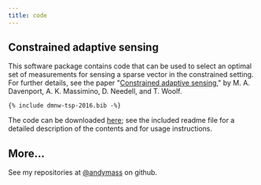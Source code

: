 ```yaml
---
title: code
---
```


## Constrained adaptive sensing

This software package contains code that  can be used to select an optimal
set  of  measurements for  sensing  a  sparse  vector in  the  constrained
setting. For  further  details,  see   the  paper  "[Constrained  adaptive
sensing][1],"   by  M. A. Davenport,   A. K. Massimino,  D. Needell,   and
T. Woolf.

```
{% include dmnw-tsp-2016.bib -%}
```

The code can  be downloaded [here][2]; see the included readme file for a
detailed description of the contents and for usage instructions.

## More...

See my repositories at [@andymass][3] on github.

[1]: https://arxiv.org/abs/1506.05889
[2]: http://mdav.ece.gatech.edu/software/constrained-adaptive-code.zip
[3]: https://github.com/andymass

